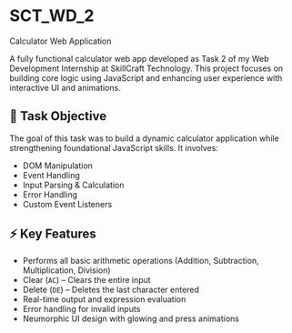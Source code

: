 # SCT_WD_2
Calculator Web Application

A fully functional calculator web app developed as Task 2 of my Web Development Internship at SkillCraft Technology. This project focuses on building core logic using JavaScript and enhancing user experience with interactive UI and animations.

## 📝 Task Objective

The goal of this task was to build a dynamic calculator application while strengthening foundational JavaScript skills. It involves:

- DOM Manipulation  
- Event Handling  
- Input Parsing & Calculation  
- Error Handling  
- Custom Event Listeners  

## ⚡ Key Features

- Performs all basic arithmetic operations (Addition, Subtraction, Multiplication, Division)  
- Clear (`AC`) – Clears the entire input  
- Delete (`DE`) – Deletes the last character entered  
- Real-time output and expression evaluation  
- Error handling for invalid inputs  
- Neumorphic UI design with glowing and press animations  
 
